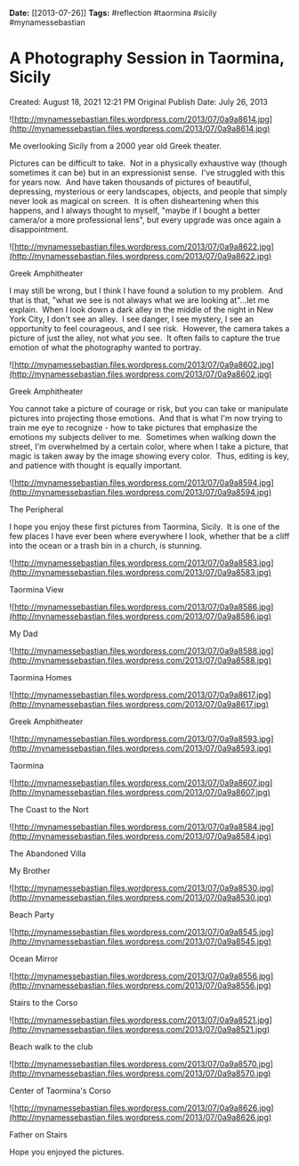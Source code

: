 **Date:** [[2013-07-26]]
**Tags:** #reflection #taormina #sicily #mynamessebastian

# A Photography Session in Taormina, Sicily

Created: August 18, 2021 12:21 PM
Original Publish Date: July 26, 2013

![http://mynamessebastian.files.wordpress.com/2013/07/0a9a8614.jpg](http://mynamessebastian.files.wordpress.com/2013/07/0a9a8614.jpg)

Me overlooking Sicily from a 2000 year old Greek theater.

Pictures can be difficult to take.  Not in a physically exhaustive way (though sometimes it can be) but in an expressionist sense.  I've struggled with this for years now.  And have taken thousands of pictures of beautiful, depressing, mysterious or eery landscapes, objects, and people that simply never look as magical on screen.  It is often disheartening when this happens, and I always thought to myself, "maybe if I bought a better camera/or a more professional lens", but every upgrade was once again a disappointment.

![http://mynamessebastian.files.wordpress.com/2013/07/0a9a8622.jpg](http://mynamessebastian.files.wordpress.com/2013/07/0a9a8622.jpg)

Greek Amphitheater

I may still be wrong, but I think I have found a solution to my problem.  And that is that, "what we see is not always what we are looking at"...let me explain.  When I look down a dark alley in the middle of the night in New York City, I don't see an alley.  I see danger, I see mystery, I see an opportunity to feel courageous, and I see risk.  However, the camera takes a picture of just the alley, not what *you* see.  It often fails to capture the true emotion of what the photography wanted to portray.

![http://mynamessebastian.files.wordpress.com/2013/07/0a9a8602.jpg](http://mynamessebastian.files.wordpress.com/2013/07/0a9a8602.jpg)

Greek Amphitheater

You cannot take a picture of courage or risk, but you can take or manipulate pictures into projecting those emotions.  And that is what I'm now trying to train me eye to recognize - how to take pictures that emphasize the emotions my subjects deliver to me.  Sometimes when walking down the street, I'm overwhelmed by a certain color, where when I take a picture, that magic is taken away by the image showing every color.  Thus, editing is key, and patience with thought is equally important.

![http://mynamessebastian.files.wordpress.com/2013/07/0a9a8594.jpg](http://mynamessebastian.files.wordpress.com/2013/07/0a9a8594.jpg)

The Peripheral

I hope you enjoy these first pictures from Taormina, Sicily.  It is one of the few places I have ever been where everywhere I look, whether that be a cliff into the ocean or a trash bin in a church, is stunning.

![http://mynamessebastian.files.wordpress.com/2013/07/0a9a8583.jpg](http://mynamessebastian.files.wordpress.com/2013/07/0a9a8583.jpg)

Taormina View

![http://mynamessebastian.files.wordpress.com/2013/07/0a9a8586.jpg](http://mynamessebastian.files.wordpress.com/2013/07/0a9a8586.jpg)

My Dad

![http://mynamessebastian.files.wordpress.com/2013/07/0a9a8588.jpg](http://mynamessebastian.files.wordpress.com/2013/07/0a9a8588.jpg)

Taormina Homes

![http://mynamessebastian.files.wordpress.com/2013/07/0a9a8617.jpg](http://mynamessebastian.files.wordpress.com/2013/07/0a9a8617.jpg)

Greek Amphitheater

![http://mynamessebastian.files.wordpress.com/2013/07/0a9a8593.jpg](http://mynamessebastian.files.wordpress.com/2013/07/0a9a8593.jpg)

Taormina

![http://mynamessebastian.files.wordpress.com/2013/07/0a9a8607.jpg](http://mynamessebastian.files.wordpress.com/2013/07/0a9a8607.jpg)

The Coast to the Nort

![http://mynamessebastian.files.wordpress.com/2013/07/0a9a8584.jpg](http://mynamessebastian.files.wordpress.com/2013/07/0a9a8584.jpg)

The Abandoned Villa

My Brother

![http://mynamessebastian.files.wordpress.com/2013/07/0a9a8530.jpg](http://mynamessebastian.files.wordpress.com/2013/07/0a9a8530.jpg)

Beach Party

![http://mynamessebastian.files.wordpress.com/2013/07/0a9a8545.jpg](http://mynamessebastian.files.wordpress.com/2013/07/0a9a8545.jpg)

Ocean Mirror

![http://mynamessebastian.files.wordpress.com/2013/07/0a9a8556.jpg](http://mynamessebastian.files.wordpress.com/2013/07/0a9a8556.jpg)

Stairs to the Corso

![http://mynamessebastian.files.wordpress.com/2013/07/0a9a8521.jpg](http://mynamessebastian.files.wordpress.com/2013/07/0a9a8521.jpg)

Beach walk to the club

![http://mynamessebastian.files.wordpress.com/2013/07/0a9a8570.jpg](http://mynamessebastian.files.wordpress.com/2013/07/0a9a8570.jpg)

Center of Taormina's Corso

![http://mynamessebastian.files.wordpress.com/2013/07/0a9a8626.jpg](http://mynamessebastian.files.wordpress.com/2013/07/0a9a8626.jpg)

Father on Stairs

Hope you enjoyed the pictures.